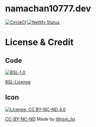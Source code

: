 # namachan10777.dev

[![CircleCI](https://circleci.com/gh/namachan10777/namachan10777.dev.svg?style=svg)](https://circleci.com/gh/namachan10777/namachan10777.dev)
[![Netlify Status](https://api.netlify.com/api/v1/badges/d7d5a281-4def-427b-bc63-9087b9bbf4c9/deploy-status)](https://app.netlify.com/sites/namachan10777/deploys)

# License & Credit
## Code
[![BSL-1.0](https://img.shields.io/badge/License-BSL%201.0-blue.svg)](https://opensource.org/licenses/BSL-1.0)

[BSL-License](https://opensource.org/licenses/BSL-1.0)
## Icon
[![License: CC BY-NC-ND 4.0](https://img.shields.io/badge/License-CC%20BY--NC--ND%204.0-lightgrey.svg)](https://creativecommons.org/licenses/by-nc-nd/4.0/)

[CC-BY-NC-ND](https://creativecommons.org/licenses/by-nc-nd/4.0/)
Made by [@hsm_hx](https://github.com/hsm-hx)
